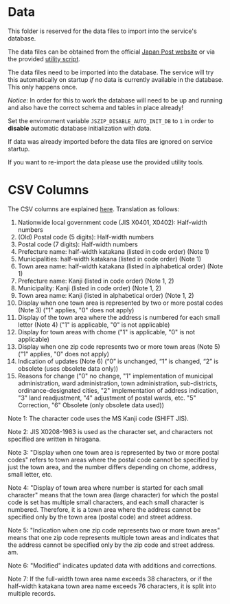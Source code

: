 # Data

This folder is reserved for the data files to import into the service's database.

The data files can be obtained from the official [Japan Post website](https://www.post.japanpost.jp/zipcode/dl/kogaki-zip.html)
or via the provided [utility script](download-and-import.sh).

The data files need to be imported into the database. The service will try this automatically on startup _if_ no data is currently available in the database. This only happens once.

*Notice*: In order for this to work the database will need to be
up and running and also have the correct schema and tables in
place already!

Set the environment variable `JSZIP_DISABLE_AUTO_INIT_DB` to `1` in order to **disable** automatic database initialization with data. 

If data was already imported before the data files are ignored on service startup.

If you want to re-import the data please use the provided utility tools.


# CSV Columns

The CSV columns are explained [here](https://www.post.japanpost.jp/zipcode/dl/readme.html). Translation as follows:

1. Nationwide local government code (JIS X0401, X0402): Half-width numbers
2. (Old) Postal code (5 digits): Half-width numbers
3. Postal code (7 digits): Half-width numbers
4. Prefecture name: half-width katakana (listed in code order) (Note 1)
5. Municipalities: half-width katakana (listed in code order) (Note 1)
6. Town area name: half-width katakana (listed in alphabetical order) (Note 1)
7. Prefecture name: Kanji (listed in code order) (Note 1, 2)
8. Municipality: Kanji (listed in code order) (Note 1, 2)
9. Town area name: Kanji (listed in alphabetical order) (Note 1, 2)
10. Display when one town area is represented by two or more postal codes (Note 3) ("1" applies, "0" does not apply)
11. Display of the town area where the address is numbered for each small letter (Note 4) ("1" is applicable, "0" is not applicable)
12. Display for town areas with chome ("1" is applicable, "0" is not applicable)
13. Display when one zip code represents two or more town areas (Note 5) ("1" applies, "0" does not apply)
14. Indication of updates (Note 6) (“0” is unchanged, “1” is changed, “2” is obsolete (uses obsolete data only))
15. Reasons for change ("0" no change, "1" implementation of municipal administration, ward administration, town administration, sub-districts, ordinance-designated cities, "2" implementation of address indication, "3" land readjustment, "4" adjustment of postal wards, etc. "5" Correction, "6" Obsolete (only obsolete data used))

Note 1: The character code uses the MS Kanji code (SHIFT JIS).

Note 2: JIS X0208-1983 is used as the character set, and characters not specified are written in hiragana.

Note 3: "Display when one town area is represented by two or more postal codes" refers to town areas where the postal code cannot be specified by just the town area, and the number differs depending on chome, address, small letter, etc.

Note 4: "Display of town area where number is started for each small character" means that the town area (large character) for which the postal code is set has multiple small characters, and each small character is numbered. Therefore, it is a town area where the address cannot be specified only by the town area (postal code) and street address.

Note 5: "Indication when one zip code represents two or more town areas" means that one zip code represents multiple town areas and indicates that the address cannot be specified only by the zip code and street address. am.

Note 6: "Modified" indicates updated data with additions and corrections.

Note 7: If the full-width town area name exceeds 38 characters, or if the half-width katakana town area name exceeds 76 characters, it is split into multiple records.
